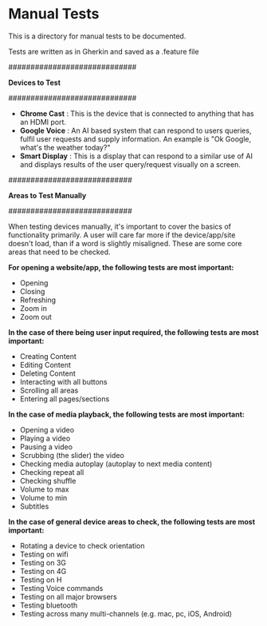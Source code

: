 # Manual Tests

This is a directory for manual tests to be documented.

Tests are written as in Gherkin and saved as a .feature file

#############################

**Devices to Test**

#############################

* **Chrome Cast** : This is the device that is connected to anything that has an HDMI port.
* **Google Voice** : An AI based system that can respond to users queries, fulfil user requests and supply information. An example is "Ok Google, what's the weather today?"
* **Smart Display** : This is a display that can respond to a similar use of AI and displays results of the user query/request visually on a screen.

############################

**Areas to Test Manually**

############################

When testing devices manually, it's important to cover the basics of functionality primarily. A user will care far more if the device/app/site doesn't load, than if a word is slightly misaligned. These are some core areas that need to be checked.

**For opening a website/app, the following tests are most important:**

* Opening
* Closing
* Refreshing
* Zoom in
* Zoom out

**In the case of there being user input required, the following tests are most important:**

* Creating Content
* Editing Content
* Deleting Content
* Interacting with all buttons
* Scrolling all areas
* Entering all pages/sections

**In the case of media playback, the following tests are most important:**

* Opening a video
* Playing a video
* Pausing a video
* Scrubbing (the slider) the video
* Checking media autoplay (autoplay to next media content)
* Checking repeat all
* Checking shuffle
* Volume to max
* Volume to min
* Subtitles

**In the case of general device areas to check, the following tests are most important:**

* Rotating a device to check orientation
* Testing on wifi
* Testing on 3G
* Testing on 4G
* Testing on H
* Testing Voice commands
* Testing on all major browsers
* Testing bluetooth
* Testing across many multi-channels (e.g. mac, pc, iOS, Android)
